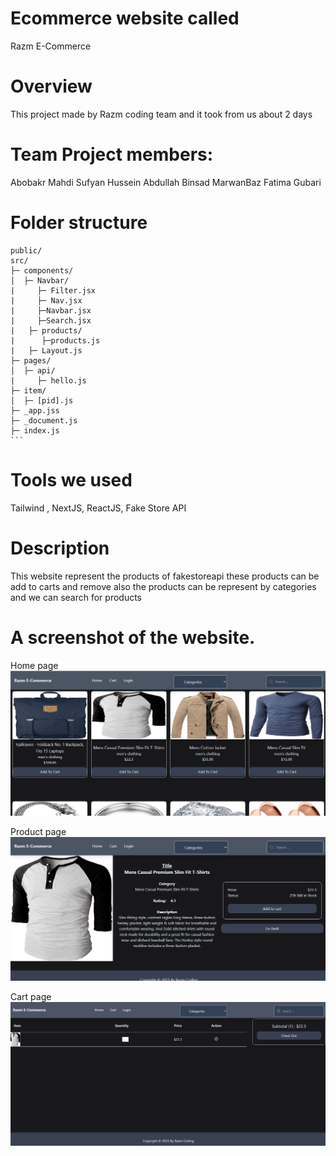# Ecommerce website called 
Razm E-Commerce

# Overview
This project made by Razm coding team and it took from us about 2 days 

# Team Project members:
Abobakr Mahdi
Sufyan Hussein
Abdullah Binsad 
MarwanBaz
Fatima Gubari

# Folder structure
    public/
    src/
    ├─ components/
    │  ├─ Navbar/
    |     ├─ Filter.jsx
    |     ├─ Nav.jsx
    |     ├─Navbar.jsx
    |     ├─Search.jsx
    |   ├─ products/
    |      ├─products.js
    |   ├─ Layout.js
    ├─ pages/
    │  ├─ api/
    |     ├─ hello.js
    ├─ item/
    │  ├─ [pid].js
    ├─ _app.jss
    ├─ _document.js
    ├─ index.js
    ```

# Tools we used
Tailwind , NextJS, ReactJS, Fake Store API

# Description
This website represent the products of fakestoreapi these products can be add to carts and remove 
also the products can be represent by categories and we can search for products

# A screenshot of the website.
Home page
![alt](/Images/Home%20Page.png)

Product page
![alt](/Images/Own%20Page.png)

Cart page
![alt](/Images/Cart%20Page.png)
